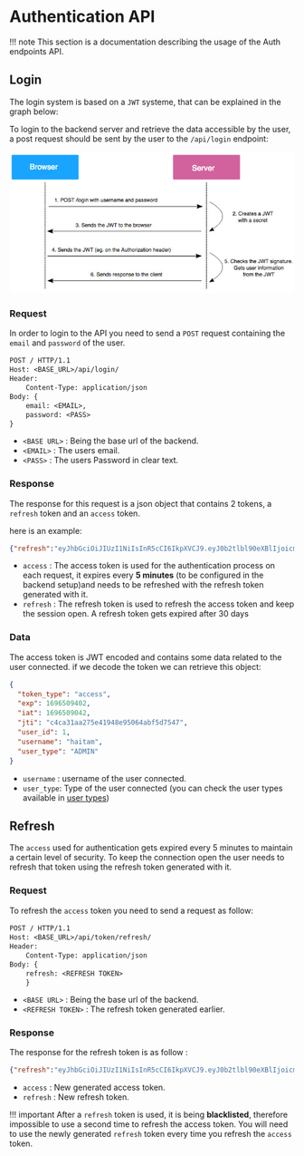 # Authentication API

!!! note 
    This section is a documentation describing the usage of the Auth endpoints API.

## Login

The login system is based on a `JWT` systeme, that can be explained in the graph below:

To login to the backend server and retrieve the data accessible by the user, a post request should be sent by the user to the `/api/login` endpoint:

![Jason Web Token](../assets/JWT.jpg "Jason Web Token")

### Request

In order to login to the API you need to send a `POST` request containing the `email` and `password` of the user.

```http
POST / HTTP/1.1
Host: <BASE_URL>/api/login/
Header:
    Content-Type: application/json
Body: {
    email: <EMAIL>,
    password: <PASS>
}
```
- `<BASE URL>` : Being the base url of the backend.
- `<EMAIL>` : The users email.
- `<PASS>` : The users Password in clear text.

### Response

The response for this request is a json object that contains 2 tokens, a `refresh` token and an `access` token.

here is an example:

```json
{"refresh":"eyJhbGciOiJIUzI1NiIsInR5cCI6IkpXVCJ9.eyJ0b2tlbl90eXBlIjoicmVmcmVzaCIsImV4cCI6MTY5OTEwMTA0MiwiaWF0IjoxNjk2NTA5MDQyLCJqdGkiOiI5ZjA3NjdjMDNmZmM0ZTI3YmQxODYzMTJiZmI2YjdhZiIsInVzZXJfaWQiOjEsInVzZXJuYW1lIjoiaGFpdGFtIiwidXNlcl90eXBlIjoiQURNSU4ifQ.vzuSpBGo9SxNmHhCpfUkgxZWRM20dvUl5eJQCStxW1M","access":"eyJhbGciOiJIUzI1NiIsInR5cCI6IkpXVCJ9.eyJ0b2tlbl90eXBlIjoiYWNjZXNzIiwiZXhwIjoxNjk2NTA5NDAyLCJpYXQiOjE2OTY1MDkwNDIsImp0aSI6ImM0Y2EzMWFhMjc1ZTQxOTQ4ZTk1MDY0YWJmNWQ3NTQ3IiwidXNlcl9pZCI6MSwidXNlcm5hbWUiOiJoYWl0YW0iLCJ1c2VyX3R5cGUiOiJBRE1JTiJ9.t8Dw6dCRVWIJf6yJOTALjCbBfgUhdfUC3Swtm2-KP5g"}
```

- `access` : The access token is used for the authentication process on each request, it expires every **5 minutes** (to be configured in the backend setup)and needs to be refreshed with the refresh token generated with it.
- `refresh` : The refresh token is used to refresh the access token and keep the session open. A refresh token gets expired after 30 days

### Data

The access token is JWT encoded and contains some data related to the user connected. if we decode the token we can retrieve this object:

```json
{
  "token_type": "access",
  "exp": 1696509402,
  "iat": 1696509042,
  "jti": "c4ca31aa275e41948e95064abf5d7547",
  "user_id": 1,
  "username": "haitam",
  "user_type": "ADMIN"
}
```


 - `username` : username of the user connected.
 - `user_type`: Type of the user connected (you can check the user types available in [user types](../Apps/user/Models.md/#user-types))

## Refresh

The `access` used for authentication gets expired every 5 minutes to maintain a certain level of security. To keep the connection open the user needs to refresh that token using the refresh token generated with it.

### Request

To refresh the `access` token you need to send a request as follow:

```http
POST / HTTP/1.1
Host: <BASE_URL>/api/token/refresh/
Header:
    Content-Type: application/json
Body: { 
    refresh: <REFRESH TOKEN>
    }
```

- `<BASE URL>` : Being the base url of the backend.
- `<REFRESH TOKEN>` : The refresh token generated earlier.

### Response

The response for the refresh token is as follow :

```json
{"refresh":"eyJhbGciOiJIUzI1NiIsInR5cCI6IkpXVCJ9.eyJ0b2tlbl90eXBlIjoicmVmcmVzaCIsImV4cCI6MTY5OTEwMTA0MiwiaWF0IjoxNjk2NTA5MDQyLCJqdGkiOiI5ZjA3NjdjMDNmZmM0ZTI3YmQxODYzMTJiZmI2YjdhZiIsInVzZXJfaWQiOjEsInVzZXJuYW1lIjoiaGFpdGFtIiwidXNlcl90eXBlIjoiQURNSU4ifQ.vzuSpBGo9SxNmHhCpfUkgxZWRM20dvUl5eJQCStxW1M","access":"eyJhbGciOiJIUzI1NiIsInR5cCI6IkpXVCJ9.eyJ0b2tlbl90eXBlIjoiYWNjZXNzIiwiZXhwIjoxNjk2NTA5NDAyLCJpYXQiOjE2OTY1MDkwNDIsImp0aSI6ImM0Y2EzMWFhMjc1ZTQxOTQ4ZTk1MDY0YWJmNWQ3NTQ3IiwidXNlcl9pZCI6MSwidXNlcm5hbWUiOiJoYWl0YW0iLCJ1c2VyX3R5cGUiOiJBRE1JTiJ9.t8Dw6dCRVWIJf6yJOTALjCbBfgUhdfUC3Swtm2-KP5g"}
```

- `access` : New generated access token.
- `refresh` : New refresh token.

!!! important
    After a `refresh` token is used, it is being **blacklisted**, therefore impossible to use a second time to refresh the access token. You will need to use the newly generated `refresh` token every time you refresh the `access` token.